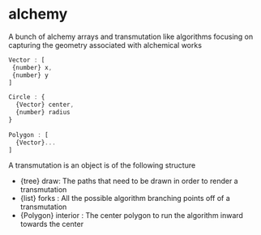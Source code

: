 # alchemy
A bunch of alchemy arrays and transmutation like algorithms focusing on capturing the geometry associated with alchemical works

```js
Vector : [
 {number} x,
 {number} y
]

Circle : {
  {Vector} center,
  {number} radius
}
 
Polygon : [
  {Vector}...
]
```

A transmutation is an object is of the following structure

+ {tree<strokes>} draw: The paths that need to be drawn in order to render a transmutation
+ {list<Circle>} forks : All the possible algorithm branching points off of a transmutation
+ {Polygon} interior : The center polygon to run the algorithm inward towards the center